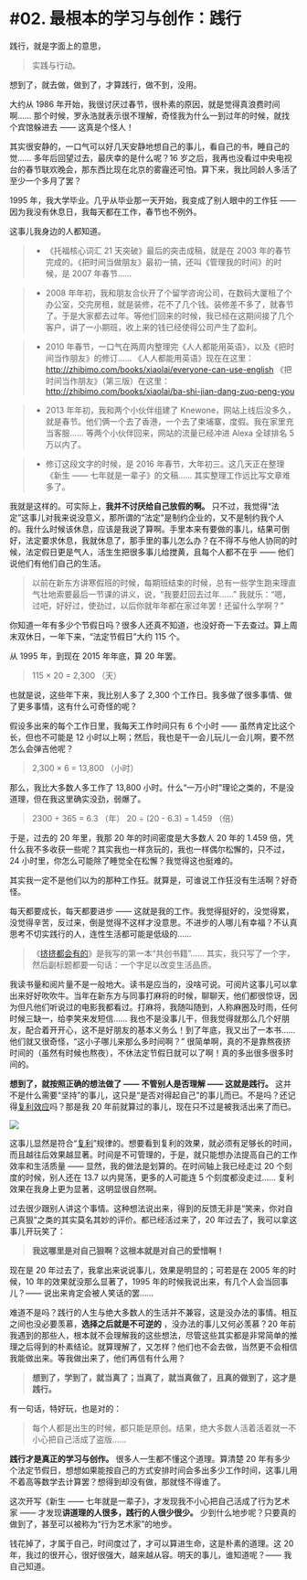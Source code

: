 # #02. 最根本的学习与创作：践行

践行，就是字面上的意思，

> 实践与行动。

想到了，就去做，做到了，才算践行，做不到，没用。

大约从 1986 年开始，我很讨厌过春节，很朴素的原因，就是觉得真浪费时间啊…… 那个时候，罗永浩就表示很不理解，奇怪我为什么一到过年的时候，就找个宾馆躲进去 —— 这真是个怪人！

其实很安静的，一口气可以好几天安静地想自己的事儿，看自己的书，睡自己的觉…… 多年后回望过去，最庆幸的是什么呢？16 岁之后，我再也没看过中央电视台的春节联欢晚会，那东西比现在北京的雾霾还可怕。算下来，我比同龄人多活了至少一个多月了罢？

1995 年，我大学毕业。几乎从毕业那一天开始，我变成了别人眼中的工作狂 —— 因为我没有休息日，我每天都在工作，春节也不例外。

这事儿我身边的人都知道。

> - 《托福核心词汇 21 天突破》最后的突击成稿，就是在 2003 年的春节完成的。《把时间当做朋友》最初一搞，还叫《管理我的时间》的时候，是 2007 年春节……

> - 2008 年年初，我和朋友合伙开了个留学咨询公司，在数码大厦租了个办公室，交完房租，就是装修，花不了几个钱。装修差不多了，就春节了。于是大家都去过年。等他们回来的时候，我已经在这期间接了几个客户，讲了一小期班，收上来的钱已经使得公司产生了盈利。

> - 2010 年春节，一口气在两周内整理完《人人都能用英语》，以及《把时间当作朋友》的修订……
《人人都能用英语》现在在这里：http://zhibimo.com/books/xiaolai/everyone-can-use-english
《把时间当作朋友》（第三版）在这里：http://zhibimo.com/books/xiaolai/ba-shi-jian-dang-zuo-peng-you

> - 2013 年年初，我和两个小伙伴组建了 Knewone，网站上线后没多久，就是春节。他们俩一个去了香港，一个去了柬埔寨，度假。我在家里充当客服…… 等两个小伙伴回来，网站的流量已经冲进 Alexa 全球排名 5 万以内了。

> - 修订这段文字的时候，是 2016 年春节，大年初三。这几天正在整理《新生 —— 七年就是一辈子》的文稿…… 其实整理工作远比写文章难多了。

我就是这样的。可实际上，**我并不讨厌给自己放假的啊。**  只不过，我觉得“法定”这事儿对我来说没意义，那所谓的“法定”是制约企业的，又不是制约我个人的。我什么时候该休息，应该是我说了算啊。手里本来有要做的事儿，结果可倒好，法定要求休息，我就休息了，那手里的事儿怎么办？在不得不与他人协同的时候，法定假日更是气人，活生生把很多事儿给搅黄，且每个人都不在乎 —— 他们说他们有他们自己的生活。

> 以前在新东方讲寒假班的时候，每期班结束的时候，总有一些学生跑来理直气壮地索要最后一节课的讲义，说，“我要赶回去过年……” 我就乐：“嗯，过吧，好好过，使劲过，以后你就年年都在家过年罢！还留什么学啊？”

你知道一年有多少个节假日吗？很多人还真不知道，也没好奇一下去查过。算上周末双休日，一年下来，“法定节假日”大约 115 个。

从 1995 年，到现在 2015 年年底，算 20 年罢。

> 115 × 20 = 2,300 （天）

也就是说，这些年下来，我比别人多了 2,300 个工作日。我多做了很多事情、做了更多事情，这有什么可奇怪的呢？

假设多出来的每个工作日里，我每天工作时间只有 6 个小时 —— 虽然肯定比这个长，但也不可能是 12 小时以上啊；然后，我也是干一会儿玩儿一会儿啊，要不然怎么会弹吉他呢？

> 2,300 × 6 = 13,800 （小时）

那么，我比大多数人多工作了 13,800 小时。什么“一万小时”理论之类的，不是没道理，但在我这里确实没劲，弱爆了。

> 2300 ÷ 365 = 6.3 （年）
> 20 ÷ (20 - 6.3) = 1.459 （倍）

于是，过去的 20 年里，我那 20 年的时间密度是大多数人 20 年的 1.459 倍，凭什么我不多收获一些呢？其实我也一样贪玩的，我也一样偶尔松懈的，只不过，24 小时里，你怎么可能除了睡觉全在松懈？我觉得这也挺难的。


其实我一定不是他们以为的那种工作狂。就算是，可谁说工作狂没有生活啊？好奇怪。

每天都要成长，每天都要进步 —— 这就是我的工作。我觉得挺好的，没觉得累，没觉得辛苦，反过来，倒是觉得不这样才没意思。不进步的人哪儿有幸福？不认真思考不切实践行的人，连性生活都可能是低级的……

> 《[挤挤都会有的](http://t.cn/Ry7fpEf)》是我写的第一本“共创书籍”…… 其实，我只写了一个字，然后副标题都要一句话：一个字足以改变生活品质。

我读书量和阅片量不是一般地大。读书是应当的，没啥可说。可阅片这事儿可以拿出来好好吹吹牛。当年在新东方与同事打麻将的时候，聊聊天，他们都很惊讶，因为但凡他们听说过的电影我都看过。打麻将，我随叫随到，人称麻圈及时雨，任何时候三缺一，给李笑来发短信…… 我也不是没事儿干，但我觉得就那么几个好朋友，配合着开开心，这不是好朋友的基本义务么！到了年底，我又出了一本书…… 他们就又很奇怪，“这小子哪儿来那么多时间啊？” 很简单啊，真的不是靠熬夜挤时间的（虽然有时候也熬夜），不休法定节假日就可以了啊！真的多出很多很多时间的。

**想到了，就按照正确的想法做了 —— 不管别人是否理解 —— 这就是践行。**  这并不是什么需要“坚持”的事儿，这只是“是否对得起自己”的事儿而已。不是吗？还记得[复利效应](A01.html)吗？那是我 20 年前就算过的事儿，现在只不过是被我活出来了而已。

![](images/A02-1.jpg)

这事儿显然是符合“[复利](A01.md)”规律的。想要看到复利的效果，就必须有足够长的时间，而且越往后效果越显著。时间是不可管理的，于是，就只能想办法提高自己的工作效率和生活质量 —— 显然，我的做法是划算的。在时间轴上我已经走过 20 个刻度的时候，别人还在 13.7 以内晃荡，更多的人可能连 5 个刻度都没走过…… 复利效果在我身上更为显著，这明显很自然啊。

过去很少跟别人讲这个事情。这种想法说出来，得到的反馈无非是“笑来，你对自己真狠”之类的其实莫名其妙的评价。都已经活过来了，20 年过去了，我可以拿这事儿开玩笑了：

> **我这哪里是对自己狠啊？这根本就是对自己的爱惜啊！**  

现在是 20 年过去了，我拿出来说说事儿，效果是明显的；可若是在 2005 年的时候，10 年的效果就没那么显著了，1995 年的时候我说出来，有几个人会当回事儿？—— 说出来肯定会被人笑话的罢……

难道不是吗？践行的人生与绝大多数人的生活并不兼容，这是没办法的事情。相互之间也没必要羡慕，**选择之后就是不可逆的**  ，没办法的事儿又何必羡慕？20 年前我遇到的那些人，根本就不会理解我的这些想法，尽管这些其实都是非常简单的推理之后得到的朴素结论。就算理解了，又怎样？他们也不会去做，当然更不会相信我能做出来。等我做出来了，他们再信有什么用？

> **想到了，学到了，就当真了；当真了，就当真做了，且真的做到了，这才是践行。**  

有一句话，特好玩，也是对的：

> 每个人都是出生的时候，都只能是原创。结果，绝大多数人活着活着就一不小心把自己活成了盗版……

**践行才是真正的学习与创作。**  很多人一生都不懂这个道理。算清楚 20 年有多少个法定节假日，想想如果能按自己的方式安排时间会多出多少工作时间，这事儿用不着高等数学去计算罢？想得到却没有做，那就怪不得谁了。

这次开写《新生 —— 七年就是一辈子》，才发现我不小心把自己活成了行为艺术家 —— 才发现**讲道理的人很多，践行的人很少很少。**  少到什么地步呢？只要真的做到了，甚至可以被称为“行为艺术家”的地步。

钱花掉了，才属于自己，时间度过了，才可以算进生命，这是朴素的道理。这 20 年，我过的很开心，很好很强大，越来越从容。明天的事儿，谁知道呢？—— 我自己知道。



